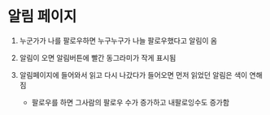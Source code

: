 # 알림 페이지

1. 누군가가 나를 팔로우하면 누구누구가 나늘 팔로우했다고 알림이 옴

2. 알림이 오면 알림버튼에 빨간 동그라미가 작게 표시됨

3. 알림페이지에 들어와서 읽고 다시 나갔다가 들어오면 먼저 읽었던 알림은 색이 연해짐

   - 팔로우를 하면 그사람의 팔로우 수가 증가하고 내팔로잉수도 증가함
